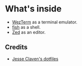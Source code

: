 # What's inside

- [WezTerm](https://wezfurlong.org/wezterm/index.html) as a terminal emulator.
- [fish](https://fishshell.com/) as a shell.
- [Zed](https://zed.dev) as an editor.

## Credits

- [Jesse Claven's dotfiles](https://github.com/jesse-c/dotfiles)
